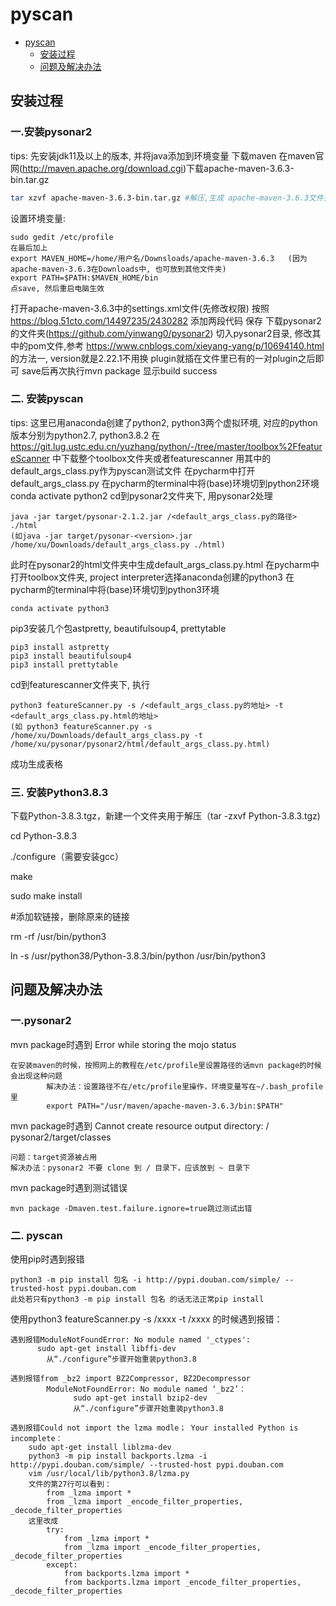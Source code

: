 # pyscan

<!-- @import "[TOC]" {cmd="toc" depthFrom=1 depthTo=3 orderedList=false} -->

<!-- code_chunk_output -->

- [pyscan](#pyscan)
  - [安装过程](#安装过程)
  - [问题及解决办法](#问题及解决办法)

<!-- /code_chunk_output -->

## 安装过程
### 一.安装pysonar2
tips: 先安装jdk11及以上的版本, 并将java添加到环境变量
下载maven
在maven官网(http://maven.apache.org/download.cgi)下载apache-maven-3.6.3-bin.tar.gz
```bash
tar xzvf apache-maven-3.6.3-bin.tar.gz #解压,生成 apache-maven-3.6.3文件夹
```
设置环境变量:
```
sudo gedit /etc/profile
在最后加上
export MAVEN_HOME=/home/用户名/Downsloads/apache-maven-3.6.3   (因为apache-maven-3.6.3在Downloads中, 也可放到其他文件夹)
export PATH=$PATH:$MAVEN_HOME/bin
点save, 然后重启电脑生效
```
打开apache-maven-3.6.3中的settings.xml文件(先修改权限)
按照 https://blog.51cto.com/14497235/2430282 添加两段代码
保存
下载pysonar2的文件夹(https://github.com/yinwang0/pysonar2)
切入pysonar2目录, 修改其中的pom文件,参考 https://www.cnblogs.com/xieyang-yang/p/10694140.html 的方法一, version就是2.22.1不用换
plugin就插在文件里已有的一对plugin之后即可
save后再次执行mvn package
显示build success

### 二. 安装pyscan
tips: 这里已用anaconda创建了python2, python3两个虚拟环境, 对应的python版本分别为python2.7, python3.8.2
在 https://git.lug.ustc.edu.cn/yuzhang/python/-/tree/master/toolbox%2FfeatureScanner 中下载整个toolbox文件夹或者featurescanner
用其中的 default_args_class.py作为pyscan测试文件
在pycharm中打开 default_args_class.py
在pycharm的terminal中将(base)环境切到python2环境 
conda activate python2
cd到pysonar2文件夹下, 用pysonar2处理
```
java -jar target/pysonar-2.1.2.jar /<default_args_class.py的路径> ./html 
(如java -jar target/pysonar-<version>.jar /home/xu/Downloads/default_args_class.py ./html)
```
此时在pysonar2的html文件夹中生成default_args_class.py.html
在pycharm中打开toolbox文件夹, project interpreter选择anaconda创建的python3
在pycharm的terminal中将(base)环境切到python3环境
```
conda activate python3
```
pip3安装几个包astpretty, beautifulsoup4, prettytable
```
pip3 install astpretty
pip3 install beautifulsoup4
pip3 install prettytable
```
cd到featurescanner文件夹下, 执行
```
python3 featureScanner.py -s /<default_args_class.py的地址> -t <default_args_class.py.html的地址>
(如 python3 featureScanner.py -s /home/xu/Downloads/default_args_class.py -t /home/xu/pysonar/pysonar2/html/default_args_class.py.html)
```
成功生成表格

### 三. 安装Python3.8.3
下载Python-3.8.3.tgz，新建一个文件夹用于解压（tar -zxvf Python-3.8.3.tgz)

cd Python-3.8.3

./configure（需要安装gcc）

make

sudo make install

#添加软链接，删除原来的链接

rm -rf /usr/bin/python3

ln -s /usr/python38/Python-3.8.3/bin/python /usr/bin/python3


<!-- /code_chunk_output -->

## 问题及解决办法
### 一.pysonar2
mvn package时遇到 Error while storing the mojo status
```
在安装maven的时候，按照网上的教程在/etc/profile里设置路径的话mvn package的时候会出现这种问题
		解决办法：设置路径不在/etc/profile里操作，环境变量写在~/.bash_profile里
		export PATH="/usr/maven/apache-maven-3.6.3/bin:$PATH"
```
mvn package时遇到 Cannot create resource output directory: / pysonar2/target/classes
```
问题：target资源被占用
解决办法：pysonar2 不要 clone 到 / 目录下，应该放到 ~ 目录下
```
mvn package时遇到测试错误
```
mvn package -Dmaven.test.failure.ignore=true跳过测试出错
```

### 二. pyscan
使用pip时遇到报错
```
python3 -m pip install 包名 -i http://pypi.douban.com/simple/ --trusted-host pypi.douban.com
此处若只有python3 -m pip install 包名 的话无法正常pip install
```
使用python3 featureScanner.py -s /xxxx -t /xxxx 的时候遇到报错：
```
遇到报错ModuleNotFoundError: No module named '_ctypes':
	  sudo apt-get install libffi-dev
		从“./configure”步骤开始重装python3.8
```
```
遇到报错from _bz2 import BZ2Compressor, BZ2Decompressor
        ModuleNotFoundError: No module named ‘_bz2’：
              sudo apt-get install bzip2-dev
              从“./configure”步骤开始重装python3.8
```
```
遇到报错Could not import the lzma modle； Your installed Python is incomplete：
	sudo apt-get install liblzma-dev
	python3 -m pip install backports.lzma -i http://pypi.douban.com/simple/ --trusted-host pypi.douban.com
	vim /usr/local/lib/python3.8/lzma.py
	文件的第27行可以看到：
		from _lzma import *
		from _lzma import _encode_filter_properties, _decode_filter_properties
	这里改成
		try:
			from _lzma import *
			from _lzma import _encode_filter_properties, _decode_filter_properties
		except:
			from backports.lzma import *
			from backports.lzma import _encode_filter_properties, _decode_filter_properties
```
